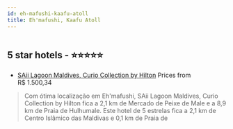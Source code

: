 ```yaml
---
id: eh-mafushi-kaafu-atoll
title: Eh'mafushi, Kaafu Atoll
---
```


<center><img src="https://i.travelapi.com/hotels/31000000/30440000/30435500/30435488/8d726216_z.jpg" alt="" /></center>


##  5 star hotels - ⭐️⭐️⭐️⭐️⭐️

-    [SAii Lagoon Maldives, Curio Collection by Hilton](https://www.hurb.com/br/aud/https://www.hurb.com/br/hotels/eh-mafushi/saii-lagoon-maldives-curio-collection-by-hilton-HT-VHWB?cmp=18055) Prices from R$ 1.500,34
   > Com ótima localização em Eh'mafushi, SAii Lagoon Maldives, Curio Collection by Hilton fica a 2,1 km de Mercado de Peixe de Male e a 8,9 km de Praia de Hulhumale.  Este hotel de 5 estrelas fica a 2,1 km de Centro Islâmico das Maldivas e 0,1 km de Praia de 
